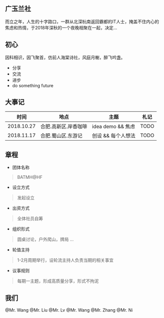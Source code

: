广玉兰社
----

而立之年，人生的十字路口，一群从北深杭南返回霸都的IT人士，掩盖不住内心的焦虑和热情，于2018年深秋的一个夜晚相聚在一起，决定...

## 初心
因科相识，因飞聚首，仿前人海棠诗社，风庭月榭，醉飞吟盏。

* 分享
* 交流
* 进步
* do something future

## 大事记

| 时间 | 地点 | 主题 | 札记 |
|--------|--------|----|----|
|  2018.10.27 |  合肥.高新区.岸香咖啡|idea demo && 焦虑|TODO|
|  2018.11.17 |  合肥.蜀山区.东游记|创设 && 每个人想法|TODO|

## 章程
* 团体名称
> BATMH@HF

* 设立方式
> 发起设立

* 出资方式
> 全体社员自筹

* 组织形式
> 圆桌讨论，户外爬山，牌局 ...

* 轮值主持
> 1-2月周期举行，设轮流主持人负责当期的相关事宜

* 议事规则
> 每期一主题，形成高质量分享，形式不拘泥

## 我们
@Mr. Wang @Mr. Liu @Mr. Lv @Mr. Wang @Mr. Zhang @Mr. Ni
